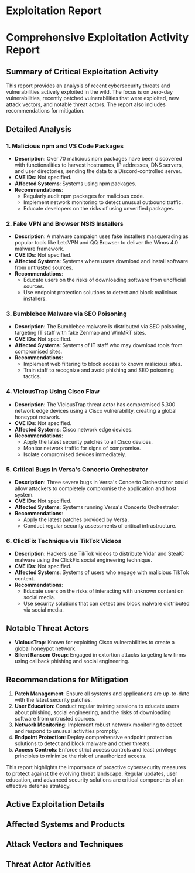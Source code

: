 # Exploitation Report

# Comprehensive Exploitation Activity Report

## Summary of Critical Exploitation Activity

This report provides an analysis of recent cybersecurity threats and vulnerabilities actively exploited in the wild. The focus is on zero-day vulnerabilities, recently patched vulnerabilities that were exploited, new attack vectors, and notable threat actors. The report also includes recommendations for mitigation.

## Detailed Analysis

### 1. Malicious npm and VS Code Packages

- **Description**: Over 70 malicious npm packages have been discovered with functionalities to harvest hostnames, IP addresses, DNS servers, and user directories, sending the data to a Discord-controlled server.
- **CVE IDs**: Not specified.
- **Affected Systems**: Systems using npm packages.
- **Recommendations**: 
  - Regularly audit npm packages for malicious code.
  - Implement network monitoring to detect unusual outbound traffic.
  - Educate developers on the risks of using unverified packages.

### 2. Fake VPN and Browser NSIS Installers

- **Description**: A malware campaign uses fake installers masquerading as popular tools like LetsVPN and QQ Browser to deliver the Winos 4.0 malware framework.
- **CVE IDs**: Not specified.
- **Affected Systems**: Systems where users download and install software from untrusted sources.
- **Recommendations**:
  - Educate users on the risks of downloading software from unofficial sources.
  - Use endpoint protection solutions to detect and block malicious installers.

### 3. Bumblebee Malware via SEO Poisoning

- **Description**: The Bumblebee malware is distributed via SEO poisoning, targeting IT staff with fake Zenmap and WinMRT sites.
- **CVE IDs**: Not specified.
- **Affected Systems**: Systems of IT staff who may download tools from compromised sites.
- **Recommendations**:
  - Implement web filtering to block access to known malicious sites.
  - Train staff to recognize and avoid phishing and SEO poisoning tactics.

### 4. ViciousTrap Using Cisco Flaw

- **Description**: The ViciousTrap threat actor has compromised 5,300 network edge devices using a Cisco vulnerability, creating a global honeypot network.
- **CVE IDs**: Not specified.
- **Affected Systems**: Cisco network edge devices.
- **Recommendations**:
  - Apply the latest security patches to all Cisco devices.
  - Monitor network traffic for signs of compromise.
  - Isolate compromised devices immediately.

### 5. Critical Bugs in Versa's Concerto Orchestrator

- **Description**: Three severe bugs in Versa's Concerto Orchestrator could allow attackers to completely compromise the application and host system.
- **CVE IDs**: Not specified.
- **Affected Systems**: Systems running Versa's Concerto Orchestrator.
- **Recommendations**:
  - Apply the latest patches provided by Versa.
  - Conduct regular security assessments of critical infrastructure.

### 6. ClickFix Technique via TikTok Videos

- **Description**: Hackers use TikTok videos to distribute Vidar and StealC malware using the ClickFix social engineering technique.
- **CVE IDs**: Not specified.
- **Affected Systems**: Systems of users who engage with malicious TikTok content.
- **Recommendations**:
  - Educate users on the risks of interacting with unknown content on social media.
  - Use security solutions that can detect and block malware distributed via social media.

## Notable Threat Actors

- **ViciousTrap**: Known for exploiting Cisco vulnerabilities to create a global honeypot network.
- **Silent Ransom Group**: Engaged in extortion attacks targeting law firms using callback phishing and social engineering.

## Recommendations for Mitigation

1. **Patch Management**: Ensure all systems and applications are up-to-date with the latest security patches.
2. **User Education**: Conduct regular training sessions to educate users about phishing, social engineering, and the risks of downloading software from untrusted sources.
3. **Network Monitoring**: Implement robust network monitoring to detect and respond to unusual activities promptly.
4. **Endpoint Protection**: Deploy comprehensive endpoint protection solutions to detect and block malware and other threats.
5. **Access Controls**: Enforce strict access controls and least privilege principles to minimize the risk of unauthorized access.

This report highlights the importance of proactive cybersecurity measures to protect against the evolving threat landscape. Regular updates, user education, and advanced security solutions are critical components of an effective defense strategy.

## Active Exploitation Details



## Affected Systems and Products



## Attack Vectors and Techniques



## Threat Actor Activities

 